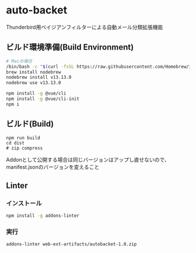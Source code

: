 # auto-backet
 Thunderbird用ベイジアンフィルターによる自動メール分類拡張機能

## ビルド環境準備(Build Environment)

```bash
# Macの場合
/bin/bash -c "$(curl -fsSL https://raw.githubusercontent.com/Homebrew/install/master/install.sh)"
brew install nodebrew
nodebrew install v13.13.0
nodebrew use v13.13.0
```

```bash
npm install -g @vue/cli
npm install -g @vue/cli-init
npm i
```

## ビルド(Build)

```
npm run build
cd dist
# zip compress
```

Addonとして公開する場合は同じバージョンはアップし直せないので、manifest.jsonのバージョンを変えること

## Linter

### インストール

```bash
npm install -g addons-linter
```

### 実行

```bash
addons-linter web-ext-artifacts/autobacket-1.0.zip
```
